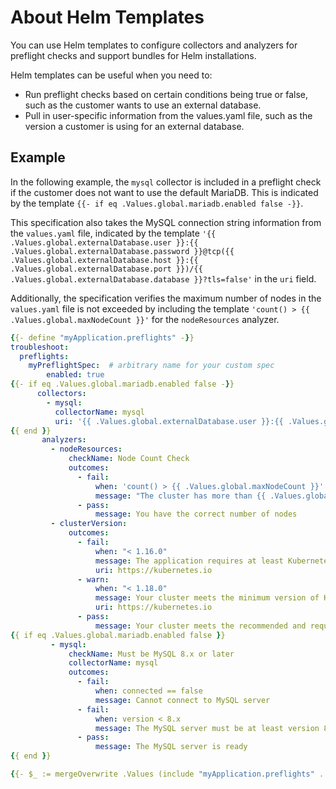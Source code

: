# About Helm Templates

You can use Helm templates to configure collectors and analyzers for preflight checks and support bundles for Helm installations.

Helm templates can be useful when you need to:

- Run preflight checks based on certain conditions being true or false, such as the customer wants to use an external database.
- Pull in user-specific information from the values.yaml file, such as the version a customer is using for an external database.

## Example

In the following example, the `mysql` collector is included in a preflight check if the customer does not want to use the default MariaDB. This is indicated by the template `{{- if eq .Values.global.mariadb.enabled false -}}`.

This specification also takes the MySQL connection string information from the `values.yaml` file, indicated by the template `'{{ .Values.global.externalDatabase.user }}:{{ .Values.global.externalDatabase.password }}@tcp({{ .Values.global.externalDatabase.host }}:{{ .Values.global.externalDatabase.port }})/{{ .Values.global.externalDatabase.database }}?tls=false'` in the `uri` field.

Additionally, the specification verifies the maximum number of nodes in the `values.yaml` file is not exceeded by including the template `'count() > {{ .Values.global.maxNodeCount }}'` for the `nodeResources` analyzer.

```yaml
{{- define "myApplication.preflights" -}}
troubleshoot:
  preflights:
    myPreflightSpec:  # arbitrary name for your custom spec
        enabled: true
{{- if eq .Values.global.mariadb.enabled false -}}
      collectors:
        - mysql:
          collectorName: mysql
          uri: '{{ .Values.global.externalDatabase.user }}:{{ .Values.global.externalDatabase.password }}@tcp({{ .Values.global.externalDatabase.host }}:{{ .Values.global.externalDatabase.port }})/{{ .Values.global.externalDatabase.database }}?tls=false'
{{ end }}
       analyzers:
         - nodeResources:
             checkName: Node Count Check
             outcomes:
               - fail:
                   when: 'count() > {{ .Values.global.maxNodeCount }}'
                   message: "The cluster has more than {{ .Values.global.maxNodeCount }} nodes."
               - pass:
                   message: You have the correct number of nodes
         - clusterVersion:
             outcomes:
               - fail:
                   when: "< 1.16.0"
                   message: The application requires at least Kubernetes 1.16.0, and recommends 1.18.0.
                   uri: https://kubernetes.io
               - warn:
                   when: "< 1.18.0"
                   message: Your cluster meets the minimum version of Kubernetes, but we recommend you update to 1.18.0 or later.
                   uri: https://kubernetes.io
               - pass:
                   message: Your cluster meets the recommended and required versions of Kubernetes.
{{ if eq .Values.global.mariadb.enabled false }}
         - mysql:
             checkName: Must be MySQL 8.x or later
             collectorName: mysql
             outcomes:
               - fail:
                   when: connected == false
                   message: Cannot connect to MySQL server
               - fail:
                   when: version < 8.x
                   message: The MySQL server must be at least version 8
               - pass:
                   message: The MySQL server is ready
{{ end }}

{{- $_ := mergeOverwrite .Values (include "myApplication.preflights" . | fromYaml) -}}
```